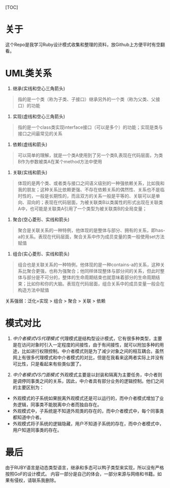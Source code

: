[TOC]

# 关于
这个Repo是我学习Ruby设计模式收集和整理的资料，放Github上方便平时有空翻看。

# UML类关系

1. 继承(实线和空心三角箭头)
> 指的是一个类（称为子类、子接口）继承另外的一个类（称为父类、父接口）的功能

1. 实现(虚线和空心三角箭头)
> 指的是一个class类实现interface接口（可以是多个）的功能；实现是类与接口之间最常见的关系

1. 依赖(虚线和箭头)
> 可以简单的理解，就是一个类A使用到了另一个类B,表现在代码层面，为类B作为参数被类A在某个method方法中使用

1. 关联(实线和箭头)
> 体现的是两个类、或者类与接口之间语义级别的一种强依赖关系，比如我和我的朋友；这种关系比依赖更强、不存在依赖关系的偶然性、关系也不是临时性的，一般是长期性的，而且双方的关系一般是平等的、关联可以是单向、双向的；表现在代码层面，为被关联类B以类属性的形式出现在关联类A中，也可能是关联类A引用了一个类型为被关联类B的全局变量；

1. 聚合(空心菱形、实线和箭头)
> 聚合是关联关系的一种特例，他体现的是整体与部分、拥有的关系，即has-a的关系。表现在代码层面，聚合关系中作为成员变量的类一般使用set方法赋值 

1. 组合(实心菱形、实线和箭头)
> 组合也是关联关系的一种特例，他体现的是一种contains-a的关系，这种关系比聚合更强，也称为强聚合；他同样体现整体与部分间的关系，但此时整体与部分是不可分的，整体的生命周期结束也就意味着部分的生命周期结束；比如你和你的大脑。表现在代码层面，组合关系中的成员变量一般会在构造方法中赋值

关系强弱：泛化=实现 > 组合 > 聚合 > 关联 > 依赖

# 模式对比

1. *中介者模式VS代理模式*
代理模式是结构型设计模式，它有很多种类型，主要是在访问对象时引入一定程度的间接性，由于有间接性，就可以附加多种的用途，比如进行权限控制。中介者模式则是为了减少对象之间的相互耦合。虽然网上有很多代理模式和中介者模式的对比，但是在我看来这两者实际上并没有可比性，只是看起来有些类似罢了。

1. *中介者模式VS门面模式*
外观模式主要是以封装和隔离为主要任务，中介者则是调停同事类之间的关系，因此，中介者具有部分业务的逻辑控制。他们之间的主要区别为：
* 外观模式的子系统如果脱离外观模式还是可以运行的，而中介者模式增加了业务逻辑，同事类不能脱离中介者而独自存在。
* 外观模式中，子系统是不知道外观类的存在的，而中介者模式中，每个同事类都知道中介者。
* 外观模式将子系统的逻辑隐藏，用户不知道子系统的存在，而中介者模式中，用户知道同事类的存在。

# 最后

由于RUBY语言是动态类型语言，继承和多态可以鸭子类型来实现，所以没有严格按照GoF的设计模式。
内容一部分是自己的体会，一部分来源与网络和书籍。如果有侵权，请联系我删除。

